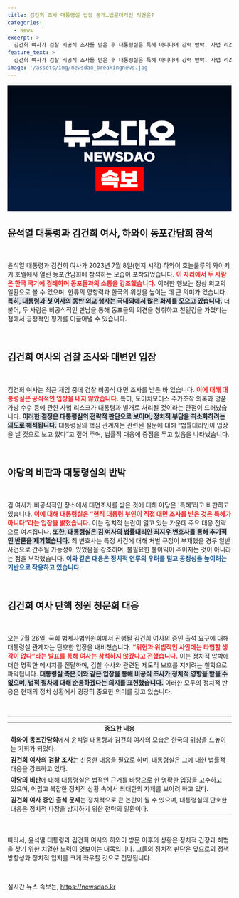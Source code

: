 ```yaml
---
title: 김건희 조사 대통령실 입장 공개…법률대리인 의견은?
categories:
  - News
excerpt: >
  김건희 여사가 검찰 비공식 조사를 받은 후 대통령실은 특혜 아니다며 강력 반박. 사법 리스크 속 여권의 대응 전략이 드러나며, 야당의 압박과의 경계선이 모호해진 상황! 클릭해서 더 알아보세요!
feature_text: >
  김건희 여사가 검찰 비공식 조사를 받은 후 대통령실은 특혜 아니다며 강력 반박. 사법 리스크 속 여권의 대응 전략이 드러나며, 야당의 압박과의 경계선이 모호해진 상황! 클릭해서 더 알아보세요!
image: '/assets/img/newsdao_breakingnews.jpg'
---
```


<p><img src="/assets/img/newsdao_breakingnews.jpg" alt="flaretime 속보" /></p>

<h2 data-ke-size="size26">윤석열 대통령과 김건희 여사, 하와이 동포간담회 참석</h2>

<p data-ke-size="size16">&nbsp;</p>

<p data-ke-size="size16">윤석열 대통령과 김건희 여사가 2023년 7월 8일(현지 시각) 하와이 호놀룰루의 와이키키 호텔에서 열린 동포간담회에 참석하는 모습이 포착되었습니다. <b><span style="color: #ee2323;">이 자리에서 두 사람은 한국 국기에 경례하며 동포들과의 소통을 강조했습니다.</span></b> 이러한 행보는 정상 외교의 일환으로 볼 수 있으며, 한류의 영향력과 한국의 위상을 높이는 데 큰 의미가 있습니다. <b><span style="background-color: #21538527;">특히, 대통령과 첫 여사의 동반 외교 행사는 국내외에서 많은 화제를 모으고 있습니다.</span></b> 더불어, 두 사람은 비공식적인 만남을 통해 동포들의 의견을 청취하고 친밀감을 가졌다는 점에서 긍정적인 평가를 이끌어낼 수 있습니다.</p>

<p data-ke-size="size16">&nbsp;</p>

<h2 data-ke-size="size26">김건희 여사의 검찰 조사와 대변인 입장</h2>

<p data-ke-size="size16">&nbsp;</p>

<p data-ke-size="size16">김건희 여사는 최근 재임 중에 검찰 비공식 대면 조사를 받은 바 있습니다. <b><span style="color: #ee2323;">이에 대해 대통령실은 공식적인 입장을 내지 않았습니다.</span></b> 특히, 도이치모터스 주가조작 의혹과 명품 가방 수수 등에 관한 사법 리스크가 대통령과 별개로 처리될 것이라는 관점이 드러났습니다. <b><span style="background-color: #21538527;">이러한 결정은 대통령실의 전략적 판단으로 보이며, 정치적 부담을 최소화하려는 의도로 해석됩니다.</span></b> 대통령실의 핵심 관계자는 관련된 질문에 대해 “법률대리인이 입장을 낼 것으로 보고 있다”고 짚어 주며, 법률적 대응에 중점을 두고 있음을 나타냈습니다.</p>

<p data-ke-size="size16">&nbsp;</p>

<h2 data-ke-size="size26">야당의 비판과 대통령실의 반박</h2>

<p data-ke-size="size16">&nbsp;</p>

<p data-ke-size="size16">김 여사가 비공식적인 장소에서 대면조사를 받은 것에 대해 야당은 '특혜'라고 비판하고 있습니다. <b><span style="color: #ee2323;">이에 대해 대통령실은 “현직 대통령 부인이 직접 대면 조사를 받은 것은 특혜가 아니다”라는 입장을 밝혔습니다.</span></b> 이는 정치적 논란이 일고 있는 가운데 주요 대응 전략으로 여겨집니다. <b><span style="background-color: #21538527;">또한, 대통령실은 김 여사의 법률대리인 최지우 변호사를 통해 추가적인 반론을 제기했습니다.</span></b> 최 변호사는 특정 사건에 대해 처벌 규정이 부재했을 경우 일반 사건으로 간주될 가능성이 있었음을 강조하며, 불필요한 불이익이 주어지는 것이 아니라는 점을 부각했습니다. <b><span style="color: #1a5490;">이와 같은 대응은 정치적 연루의 우려를 덜고 공정성을 높이려는 기반으로 작용하고 있습니다.</span></b></p>

<p data-ke-size="size16">&nbsp;</p>

<h2 data-ke-size="size26">김건희 여사 탄핵 청원 청문회 대응</h2>

<p data-ke-size="size16">&nbsp;</p>

<p data-ke-size="size16">오는 7월 26일, 국회 법제사법위원회에서 진행될 김건희 여사의 증인 출석 요구에 대해 대통령실 관계자는 단호한 입장을 내비쳤습니다. <b><span style="color: #ee2323;">“위헌과 위법적인 사안에는 타협할 생각이 없다”라는 발표를 통해 여사는 참석하지 않겠다고 전했습니다.</span></b> 이는 정치적 압박에 대한 명확한 메시지를 전달하며, 검찰 수사와 관련된 제도적 보호를 지키려는 철학으로 파악됩니다. <b><span style="background-color: #21538527;">대통령실 측은 이와 같은 입장을 통해 비공식 조사가 정치적 영향을 받을 수 없으며, 법적 절차에 대해 순응하겠다는 의지를 표현했습니다.</span></b> 이러한 모두의 정치적 반응은 현재의 정치 상황에서 굉장히 중요한 의미를 갖고 있습니다.</p>

<p data-ke-size="size16">&nbsp;</p>

<hr>

<table style="text-align: left; border-collapse: collapse; width: 100%;">
<tr>
<td style="width: 100%; text-align: center; height: 17px;"><b>중요한 내용</b></td>
</tr>
<tr>
<td style="text-align: left; height: 17px;"><b>하와이 동포간담회</b>에서 윤석열 대통령과 김건희 여사의 모습은 한국의 위상을 드높이는 기회가 되었다.</td>
</tr>
<tr>
<td style="text-align: left; height: 17px;"><b>김건희 여사의 검찰 조사</b>는 신중한 대응을 필요로 하며, 대통령실은 그에 대한 법률적 대응을 강조하고 있다.</td>
</tr>
<tr>
<td style="text-align: left; height: 17px;"><b>야당의 비판</b>에 대해 대통령실은 법적인 근거를 바탕으로 한 명확한 입장을 고수하고 있으며, 어렵고 복잡한 정치적 상황 속에서 최대한의 자제를 보이려 하고 있다.</td>
</tr>
<tr>
<td style="text-align: left; height: 17px;"><b>김건희 여사 증인 출석 문제</b>는 정치적으로 큰 논란이 될 수 있으며, 대통령실의 단호한 대응은 정치적 파장을 방지하기 위한 전략의 일환이다.</td>
</tr>
</table>

<p data-ke-size="size16">&nbsp;</p>

<p data-ke-size="size16">따라서, 윤석열 대통령과 김건희 여사의 하와이 방문 이후의 상황은 정치적 긴장과 해법을 찾기 위한 치열한 노력이 엿보이는 대목입니다. 그들의 정치적 판단은 앞으로의 정책 방향성과 정치적 입지를 크게 좌우할 것으로 전망됩니다.</p>

<p data-ke-size="size16">&nbsp;</p>
실시간 뉴스 속보는, <a href="https://newsdao.kr" rel="dofollow">https://newsdao.kr</a>


